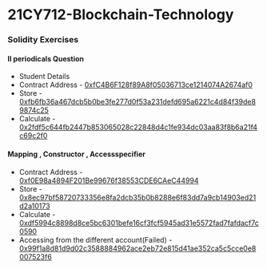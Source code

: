 # 21CY712-Blockchain-Technology

### Solidity Exercises
#### II periodicals  Question
- Student Details
- Contract Address - [0xfC4B6F128f89A8f05036713ce1214074A2674af0](https://goerli.etherscan.io/tx/0x1403391a4b9421a80554eb5b5145f023e10eb3dc803d7bbf3038c661cb0894fb)
 - Store - [0xfb6fb36a467dcb5b0be3fe277d0f53a231defd695a6221c4d84f39de89874c25](https://goerli.etherscan.io/tx/0xfb6fb36a467dcb5b0be3fe277d0f53a231defd695a6221c4d84f39de89874c25)
- Calculate - [0x2fdf5c644fb2447b853065028c22848d4c1fe934dc03aa83f8b6a21f4c69c2f0](https://goerli.etherscan.io/tx/0x2fdf5c644fb2447b853065028c22848d4c1fe934dc03aa83f8b6a21f4c69c2f0)

#### Mapping , Constructor , Accessspecifier
- Contract Address - [0xf0E98a4894F201Be99676f38553CDE6CAeC44994](https://goerli.etherscan.io/tx/0x9328720e6ab757cd067fe41696d653cc604d4c5f9714b08ba6183e137ac951f1)
- Store - [0x8ec97bf58720733356e8fa2dcb35b0b8288e6f83dd7a9cb14903ed21d2a10173](https://goerli.etherscan.io/tx/0x8ec97bf58720733356e8fa2dcb35b0b8288e6f83dd7a9cb14903ed21d2a10173)
- Calculate - [0xdf5994c8898d8ce5bc6301befe16cf3fcf5945ad31e5572fad7fafdacf7c0590](https://goerli.etherscan.io/tx/0xdf5994c8898d8ce5bc6301befe16cf3fcf5945ad31e5572fad7fafdacf7c0590)
- Accessing from the different account(Failed) - [0x99f1a8d81d9d02c3588884962ace2eb72e815d41ae352ca5c5cce0e8007523f6](https://goerli.etherscan.io/tx/0x99f1a8d81d9d02c3588884962ace2eb72e815d41ae352ca5c5cce0e8007523f6)
